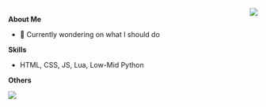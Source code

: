 <a href="#">
  <img align="right" src="https://github-readme-stats.vercel.app/api?username=TearTyr&count_private=true&show_icons=true" />
</a>


**About Me**

- 🔭 Currently wondering on what I should do

**Skills**

- HTML, CSS, JS, Lua, Low-Mid Python

**Others**


<img src="https://github-readme-stats.vercel.app/api/top-langs/?username=TearTyr&layout=compact" />
